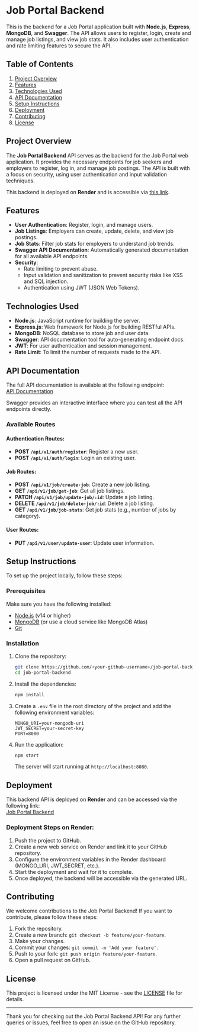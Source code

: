 # Job Portal Backend

This is the backend for a Job Portal application built with **Node.js**, **Express**, **MongoDB**, and **Swagger**. The API allows users to register, login, create and manage job listings, and view job stats. It also includes user authentication and rate limiting features to secure the API.

## Table of Contents
1. [Project Overview](#project-overview)
2. [Features](#features)
3. [Technologies Used](#technologies-used)
4. [API Documentation](#api-documentation)
5. [Setup Instructions](#setup-instructions)
6. [Deployment](#deployment)
7. [Contributing](#contributing)
8. [License](#license)

## Project Overview

The **Job Portal Backend** API serves as the backend for the Job Portal web application. It provides the necessary endpoints for job seekers and employers to register, log in, and manage job postings. The API is built with a focus on security, using user authentication and input validation techniques.

This backend is deployed on **Render** and is accessible via [this link](https://job-portal-backend-website.onrender.com).

## Features

- **User Authentication**: Register, login, and manage users.
- **Job Listings**: Employers can create, update, delete, and view job postings.
- **Job Stats**: Filter job stats for employers to understand job trends.
- **Swagger API Documentation**: Automatically generated documentation for all available API endpoints.
- **Security**: 
  - Rate limiting to prevent abuse.
  - Input validation and sanitization to prevent security risks like XSS and SQL injection.
  - Authentication using JWT (JSON Web Tokens).

## Technologies Used

- **Node.js**: JavaScript runtime for building the server.
- **Express.js**: Web framework for Node.js for building RESTful APIs.
- **MongoDB**: NoSQL database to store job and user data.
- **Swagger**: API documentation tool for auto-generating endpoint docs.
- **JWT**: For user authentication and session management.
- **Rate Limit**: To limit the number of requests made to the API.

## API Documentation

The full API documentation is available at the following endpoint:  
[API Documentation](https://job-portal-backend-website.onrender.com/api-doc)

Swagger provides an interactive interface where you can test all the API endpoints directly.

### Available Routes

#### Authentication Routes:
- **POST `/api/v1/auth/register`**: Register a new user.
- **POST `/api/v1/auth/login`**: Login an existing user.

#### Job Routes:
- **POST `/api/v1/job/create-job`**: Create a new job listing.
- **GET `/api/v1/job/get-job`**: Get all job listings.
- **PATCH `/api/v1/job/update-job/:id`**: Update a job listing.
- **DELETE `/api/v1/job/delete-job/:id`**: Delete a job listing.
- **GET `/api/v1/job/job-stats`**: Get job stats (e.g., number of jobs by category).

#### User Routes:
- **PUT `/api/v1/user/update-user`**: Update user information.

## Setup Instructions

To set up the project locally, follow these steps:

### Prerequisites
Make sure you have the following installed:
- [Node.js](https://nodejs.org) (v14 or higher)
- [MongoDB](https://www.mongodb.com/) (or use a cloud service like MongoDB Atlas)
- [Git](https://git-scm.com/)

### Installation

1. Clone the repository:
    ```bash
    git clone https://github.com/<your-github-username>/job-portal-backend.git
    cd job-portal-backend
    ```

2. Install the dependencies:
    ```bash
    npm install
    ```

3. Create a `.env` file in the root directory of the project and add the following environment variables:
    ```
    MONGO_URI=your-mongodb-uri
    JWT_SECRET=your-secret-key
    PORT=8080
    ```

4. Run the application:
    ```bash
    npm start
    ```

    The server will start running at `http://localhost:8080`.

## Deployment

This backend API is deployed on **Render** and can be accessed via the following link:  
[Job Portal Backend](https://job-portal-backend-website.onrender.com)

### Deployment Steps on Render:

1. Push the project to GitHub.
2. Create a new web service on Render and link it to your GitHub repository.
3. Configure the environment variables in the Render dashboard (MONGO_URI, JWT_SECRET, etc.).
4. Start the deployment and wait for it to complete.
5. Once deployed, the backend will be accessible via the generated URL.

## Contributing

We welcome contributions to the Job Portal Backend! If you want to contribute, please follow these steps:

1. Fork the repository.
2. Create a new branch: `git checkout -b feature/your-feature`.
3. Make your changes.
4. Commit your changes: `git commit -m 'Add your feature'`.
5. Push to your fork: `git push origin feature/your-feature`.
6. Open a pull request on GitHub.

## License

This project is licensed under the MIT License - see the [LICENSE](LICENSE) file for details.

---

Thank you for checking out the Job Portal Backend API! For any further queries or issues, feel free to open an issue on the GitHub repository.

